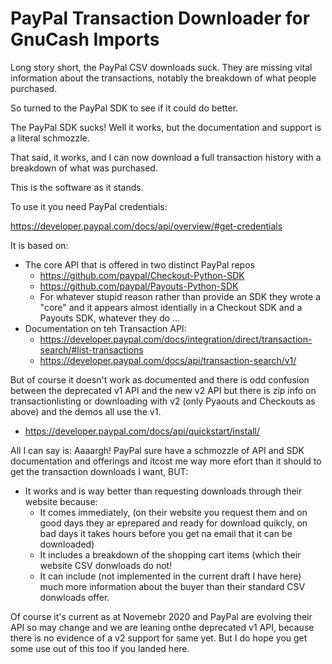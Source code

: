 # PayPal Transaction Downloader for GnuCash Imports

Long story short, the PayPal CSV downloads suck. They are missing vital information about the transactions, notably the breakdown of what people purchased.

So turned to the PayPal SDK to see if it could do better.

The PayPal SDK sucks! Well it works, but the documentation and support is a literal schmozzle. 

That said, it works, and I can now download a full transaction history with a breakdown of what was purchased.

This is the software as it stands. 

To use it you need PayPal credentials:

https://developer.paypal.com/docs/api/overview/#get-credentials

It is based on:

- The core API that is offered in two distinct PayPal repos
	- https://github.com/paypal/Checkout-Python-SDK	
	- https://github.com/paypal/Payouts-Python-SDK
	- For whatever stupid reason rather than provide an SDK they wrote a "core" and it appears almost identially in a Checkout SDK and a Payouts SDK, whatever they do ...
- Documentation on teh Transaction API:
	- https://developer.paypal.com/docs/integration/direct/transaction-search/#list-transactions
	- https://developer.paypal.com/docs/api/transaction-search/v1/

But of course it doesn't work as documented and there is odd confusion between the deprecated v1 API and the new v2 API but there is zip info on transactionlisting or downloading with v2 (only Pyaouts and Checkouts as above) and the demos all use the v1.

- https://developer.paypal.com/docs/api/quickstart/install/

All I can say is: Aaaargh! PayPal sure have a schmozzle of API and SDK documentation and offerings and itcost me way more efort than it should to get the transaction downloads I want, BUT:

- It works and is way better than requesting downloads through their website because:
	- It comes immediately, (on their website you request them and on good days they ar eprepared and ready for download quikcly, on bad days it takes hours before you get na email that it can be downloaded)
	- It includes a breakdown of the shopping cart items (which their website CSV donwloads do not!
	- It can include (not implemented in the current draft I have here) much more information about the buyer than their standard CSV donwloads offer. 

Of course it's current as at Novemebr 2020 and PayPal are evolving their API so may change and we are leaning onthe deprecated v1 API, because there is no evidence of a v2 support for same yet. But I do hope you get some use out of this too if you landed here. 
